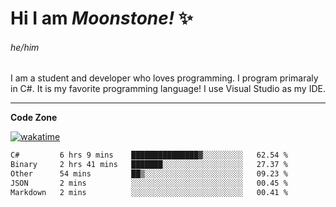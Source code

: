 
<!--
**MoonstoneStudios/MoonstoneStudios** is a ✨ _special_ ✨ repository because its `README.md` (this file) appears on your GitHub profile.

Here are some ideas to get you started:

- 🔭 I’m currently working on ...
- 🌱 I’m currently learning ...
- 👯 I’m looking to collaborate on ...
- 🤔 I’m looking for help with ...
- 💬 Ask me about ...
- 📫 How to reach me: ...
- 😄 Pronouns: ...
- ⚡ Fun fact: ...
-->

# Hi I am _Moonstone!_  ✨
###### he/him

I am a student and developer who loves programming.
I program primaraly in C#. It is my favorite programming language! I use Visual Studio as my IDE.

---

**Code Zone**


[![wakatime](https://wakatime.com/badge/user/35c755da-7226-42ef-89f9-892c03fbcf7e.svg?style=for-the-badge)](https://wakatime.com/@35c755da-7226-42ef-89f9-892c03fbcf7e)
<!--START_SECTION:waka-->

```txt
C#         6 hrs 9 mins    ███████████████▓░░░░░░░░░   62.54 %
Binary     2 hrs 41 mins   ███████░░░░░░░░░░░░░░░░░░   27.37 %
Other      54 mins         ██▒░░░░░░░░░░░░░░░░░░░░░░   09.23 %
JSON       2 mins          ░░░░░░░░░░░░░░░░░░░░░░░░░   00.45 %
Markdown   2 mins          ░░░░░░░░░░░░░░░░░░░░░░░░░   00.41 %
```

<!--END_SECTION:waka-->
